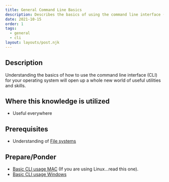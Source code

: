 ```yaml
---
title: General Command Line Basics
description: Describes the basics of using the command line interface (CLI) for the Windows or Mac operating system
date: 2021-10-15
order: 1
tags:
  - general
  - cli
layout: layouts/post.njk
---
```


## Description

Understanding the basics of how to use the command line interface (CLI) for your operating system will open up a whole new world of useful utilities and skills.

## Where this knowledge is utilized

- Useful everywhere

## Prerequisites

- Understanding of [File systems](../../general/file-systems)

## Prepare/Ponder

- [Basic CLI usage MAC](prepare1/) (If you are using Linux...read this one).
- [Basic CLI usage Windows](prepare1/)

<!-- ## Ponder -->

<!-- - [Practice with Fetch](ponder1/) -->
